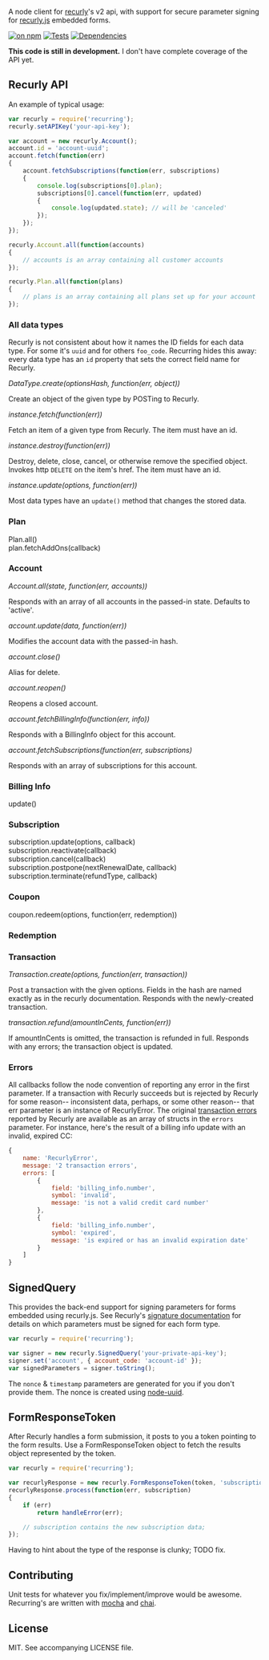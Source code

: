 A node client for [recurly](https://recurly.com)'s v2 api, with support for secure parameter signing for [recurly.js](https://docs.recurly.com/recurlyjs) embedded forms.

[![on npm](http://img.shields.io/npm/v/recurring.svg?style=flat)](https://www.npmjs.org/package/recurring)  [![Tests](http://img.shields.io/travis/ceejbot/recurring.svg?style=flat)](http://travis-ci.org/ceejbot/recurring)  [![Dependencies](http://img.shields.io/david/ceejbot/recurring.svg?style=flat)](https://david-dm.org/ceejbot/recurring)


__This code is still in development.__ I don't have complete coverage of the API yet.

## Recurly API

An example of typical usage:

```javascript
var recurly = require('recurring');
recurly.setAPIKey('your-api-key');

var account = new recurly.Account();
account.id = 'account-uuid';
account.fetch(function(err)
{
    account.fetchSubscriptions(function(err, subscriptions)
    {
        console.log(subscriptions[0].plan);
        subscriptions[0].cancel(function(err, updated)
        {
        	console.log(updated.state); // will be 'canceled'
        });
    });
});

recurly.Account.all(function(accounts)
{
    // accounts is an array containing all customer accounts
});

recurly.Plan.all(function(plans)
{
    // plans is an array containing all plans set up for your account
});

```

### All data types

Recurly is not consistent about how it names the ID fields for each data type. For some it's `uuid` and for others `foo_code`. Recurring hides this away: every data type has an `id` property that sets the correct field name for Recurly.


*DataType.create(optionsHash, function(err, object))*

Create an object of the given type by POSTing to Recurly.

*instance.fetch(function(err))*

Fetch an item of a given type from Recurly. The item must have an id.

*instance.destroy(function(err))*

Destroy, delete, close, cancel, or otherwise remove the specified object. Invokes http `DELETE` on the item's href. The item must have an id.

*instance.update(options, function(err))*

Most data types have an `update()` method that changes the stored data.

### Plan

Plan.all()  
plan.fetchAddOns(callback)

### Account

*Account.all(state, function(err, accounts))*

Responds with an array of all accounts in the passed-in state. Defaults to 'active'.


*account.update(data, function(err))*  

Modifies the account data with the passed-in hash.

*account.close()*  

Alias for delete.

*account.reopen()*

Reopens a closed account.

*account.fetchBillingInfo(function(err, info))*  

Responds with a BillingInfo object for this account.

*account.fetchSubscriptions(function(err, subscriptions)*

Responds with an array of subscriptions for this account.

### Billing Info

update()

### Subscription

subscription.update(options, callback)  
subscription.reactivate(callback)  
subscription.cancel(callback)  
subscription.postpone(nextRenewalDate, callback)  
subscription.terminate(refundType, callback)

### Coupon

coupon.redeem(options, function(err, redemption))

### Redemption



### Transaction

*Transaction.create(options, function(err, transaction))*  

Post a transaction with the given options. Fields in the hash are named exactly as in the recurly documentation. Responds with the newly-created transaction.

*transaction.refund(amountInCents, function(err))*  

If amountInCents is omitted, the transaction is refunded in full. Responds with any errors; the transaction object is updated.

### Errors

All callbacks follow the node convention of reporting any error in the first parameter. If a transaction with Recurly succeeds but is rejected by Recurly for some reason-- inconsistent data, perhaps, or some other reason-- that err parameter is an instance of RecurlyError. The original [transaction errors](http://docs.recurly.com/api/transactions/error-codes) reported by Recurly are available as an array of structs in the `errors` parameter. For instance, here's the result of a billing info update with an invalid, expired CC:

```javascript
{
	name: 'RecurlyError',
	message: '2 transaction errors',
	errors: [
		{
			field: 'billing_info.number',
			symbol: 'invalid',
			message: 'is not a valid credit card number'
		},
		{
			field: 'billing_info.number',
			symbol: 'expired',
			message: 'is expired or has an invalid expiration date'
		}
	]
}

```


## SignedQuery

This provides the back-end support for signing parameters for forms embedded using recurly.js. See Recurly's [signature documentation](https://docs.recurly.com/api/recurlyjs/signatures) for details on which parameters must be signed for each form type.

```javascript
var recurly = require('recurring');

var signer = new recurly.SignedQuery('your-private-api-key');
signer.set('account', { account_code: 'account-id' });
var signedParameters = signer.toString();
```

The `nonce` & `timestamp` parameters are generated for you if you don't provide them. The nonce is created using [node-uuid](https://github.com/broofa/node-uuid).

## FormResponseToken

After Recurly handles a form submission, it posts to you a token pointing to the form
results. Use a FormResponseToken object to fetch the results object represented by the token.

```javascript
var recurly = require('recurring');

var recurlyResponse = new recurly.FormResponseToken(token, 'subscription');
recurlyResponse.process(function(err, subscription)
{
	if (err)
		return handleError(err);

	// subscription contains the new subscription data;
});
```

Having to hint about the type of the response is clunky; TODO fix.

## Contributing

Unit tests for whatever you fix/implement/improve would be awesome. Recurring's are written with [mocha](http://visionmedia.github.com/mocha/) and [chai](http://chaijs.com).

## License

MIT. See accompanying LICENSE file.
